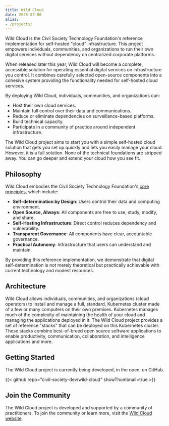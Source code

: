 ```yaml
---
title: Wild Cloud
date: 2025-07-06
alias: 
- /projects/
---
```


Wild Cloud is the Civil Society Technology Foundation's reference implementation for self-hosted "cloud" infrastructure. This project empowers individuals, communities, and organizations to run their own digital services without dependency on centralized corporate platforms.

When released later this year, Wild Cloud will become a complete, accessible solution for operating essential digital services on infrastructure you control. It combines carefully selected open-source components into a cohesive system providing the functionality needed for self-hosted cloud services.

By deploying Wild Cloud, individuals, communities, and organizations can:

- Host their own cloud services.
- Maintain full control over their data and communications.
- Reduce or eliminate dependencies on surveillance-based platforms.
- Build technical capacity.
- Participate in a community of practice around independent infrastructure.

The Wild Cloud project aims to start you with a simple self-hosted cloud solution that gets you set up quickly and lets you easily manage your cloud. However, it is a full solution. None of the technical foundations are stripped away. You can go deeper and extend your cloud how you see fit.

## Philosophy

Wild Cloud embodies the Civil Society Technology Foundation's [core principles](/about/#principles), which include:

- **Self-determination by Design**: Users control their data and computing environment.
- **Open Source, Always**: All components are free to use, study, modify, and share.
- **Self-Hosting Infrastructure**: Direct control reduces dependency and vulnerability.
- **Transparent Governance**: All components have clear, accountable governance.
- **Practical Autonomy**: Infrastructure that users can understand and maintain.

By providing this reference implementation, we demonstrate that digital self-determination is not merely theoretical but practically achievable with current technology and modest resources.

## Architecture

Wild Cloud allows individuals, communities, and organizations (cloud operators) to install and manage a full, standard, Kubernetes cluster made of a few or many computers on their own premises. Kubernetes manages much of the complexity of maintaining the health of your cloud and managing the applications deployed in it. The Wild Cloud project provides a set of reference "stacks" that can be deployed on this Kubernetes cluster. These stacks combine best-of-breed open source software applications to enable productivity, communication, collaboration, and intelligence applications and more.

## Getting Started

The Wild Cloud project is currently being developed, in the open, on GitHub.

{{< github repo="civil-society-dev/wild-cloud" showThumbnail=true >}}


## Join the Community

The Wild Cloud project is developed and supported by a community of practitioners. To join the community or learn more, visit the [Wild Cloud website](https://mywildcloud.org).
